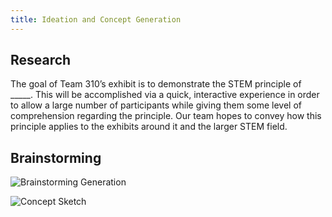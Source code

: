 ```yaml
---
title: Ideation and Concept Generation
---
```


## Research

The goal of Team 310’s exhibit is to demonstrate the STEM principle of _____.
This will be accomplished via a quick, interactive experience in order to allow
a large number of participants while giving them some level of comprehension
regarding the principle. Our team hopes to convey how this principle applies
to the exhibits around it and the larger STEM field.

## Brainstorming

![Brainstorming Generation](https://asu-egr314-2025-s-310.github.io/Brainstorming_Generation.png)

![Concept Sketch](https://asu-egr314-2025-s-310.github.io/Concept_Sketch.JPG)
